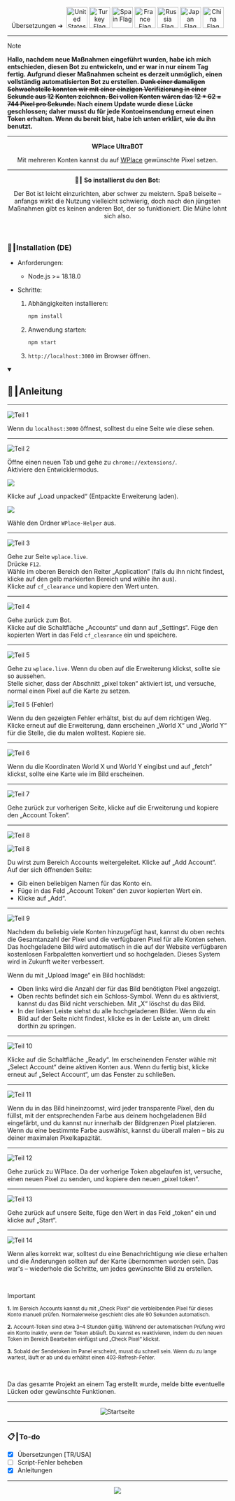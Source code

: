<p align="center">
  Übersetzungen ➜&nbsp;
  <a href="../README.md"><img src="https://flagcdn.com/256x192/us.png" width="48" alt="United States Flag"></a>
  <a href="TR.md"><img src="https://flagcdn.com/256x192/tr.png" width="48" alt="Turkey Flag"></a>
  <a href="ES.md"><img src="https://flagcdn.com/256x192/es.png" width="48" alt="Spain Flag"></a>
  <a href="FR.md"><img src="https://flagcdn.com/256x192/fr.png" width="48" alt="France Flag"></a>
  <a href="RU.md"><img src="https://flagcdn.com/256x192/ru.png" width="48" alt="Russia Flag"></a>
  <a href="JA.md"><img src="https://flagcdn.com/256x192/jp.png" width="48" alt="Japan Flag"></a>
  <a href="CN.md"><img src="https://flagcdn.com/256x192/cn.png" width="48" alt="China Flag"></a>
</p>

---

> [!NOTE]
> **Hallo, nachdem neue Maßnahmen eingeführt wurden, habe ich mich entschieden, diesen Bot zu entwickeln, und er war in nur einem Tag fertig. Aufgrund dieser Maßnahmen scheint es derzeit unmöglich, einen vollständig automatisierten Bot zu erstellen. ~~Dank einer damaligen Schwachstelle konnten wir mit einer einzigen Verifizierung in einer Sekunde aus 12 Konten zeichnen. Bei vollen Konten wären das 12 * 62 = <strong>744</strong> Pixel pro Sekunde.~~ Nach einem Update wurde diese Lücke geschlossen; daher musst du für jede Kontoeinsendung erneut einen Token erhalten. Wenn du bereit bist, habe ich unten erklärt, wie du ihn benutzt.**

---

<p align="center"><strong>WPlace UltraBOT</strong></p>

<p align="center">
  Mit mehreren Konten kannst du auf <a href="https://wplace.live" target="_blank">WPlace</a> gewünschte Pixel setzen.
 </p>

---

<p align="center"><strong>🚀┃ So installierst du den Bot:</strong></p>

<p align="center">
  Der Bot ist leicht einzurichten, aber schwer zu meistern. Spaß beiseite – anfangs wirkt die Nutzung vielleicht schwierig, doch nach den jüngsten Maßnahmen gibt es keinen anderen Bot, der so funktioniert. Die Mühe lohnt sich also.
 </p>

<br>

### 🔧┃Installation (DE)

- Anforderungen:
  - Node.js >= 18.18.0

- Schritte:
  1. Abhängigkeiten installieren:
     
     ```bash
     npm install
     ```
  2. Anwendung starten:
     
     ```bash
     npm start
     ```
  3. `http://localhost:3000` im Browser öffnen.

<details open>
  <summary><h2>📖┃Anleitung</h2></summary>

---

![Teil 1](https://i.imgur.com/yS9093x.png)

Wenn du `localhost:3000` öffnest, solltest du eine Seite wie diese sehen.<br>

---

![Teil 2](https://i.imgur.com/taF0I2T.png)

Öffne einen neuen Tab und gehe zu `chrome://extensions/`.<br>
Aktiviere den Entwicklermodus.<br>

![](https://i.imgur.com/oe42A42.png)

Klicke auf „Load unpacked“ (Entpackte Erweiterung laden).<br>

![](https://i.imgur.com/jPyzOr3.png)

Wähle den Ordner `WPlace-Helper` aus.<br>

---

![Teil 3](https://i.imgur.com/YVyvw3a.png)

Gehe zur Seite `wplace.live`.<br>
Drücke `F12`.<br>
Wähle im oberen Bereich den Reiter „Application“ (falls du ihn nicht findest, klicke auf den gelb markierten Bereich und wähle ihn aus).<br>
Klicke auf `cf_clearance` und kopiere den Wert unten.<br>

---

![Teil 4](https://i.imgur.com/sJvyiC6.png)

Gehe zurück zum Bot.<br>
Klicke auf die Schaltfläche „Accounts“ und dann auf „Settings“. Füge den kopierten Wert in das Feld `cf_clearance` ein und speichere.

---

![Teil 5](https://i.imgur.com/vJkPMx8.png)

Gehe zu `wplace.live`. Wenn du oben auf die Erweiterung klickst, sollte sie so aussehen.<br>
Stelle sicher, dass der Abschnitt „pixel token“ aktiviert ist, und versuche, normal einen Pixel auf die Karte zu setzen.<br>

![Teil 5 (Fehler)](https://i.imgur.com/uZmJDad.png)

Wenn du den gezeigten Fehler erhältst, bist du auf dem richtigen Weg. Klicke erneut auf die Erweiterung, dann erscheinen „World X“ und „World Y“ für die Stelle, die du malen wolltest. Kopiere sie.<br>

---

![Teil 6](https://i.imgur.com/LniE1E8.png)

Wenn du die Koordinaten World X und World Y eingibst und auf „fetch“ klickst, sollte eine Karte wie im Bild erscheinen.<br>

---

![Teil 7](https://i.imgur.com/vJkPMx8.png)

Gehe zurück zur vorherigen Seite, klicke auf die Erweiterung und kopiere den „Account Token“.

---

![Teil 8](https://i.imgur.com/8sjhH1L.png)

![Teil 8](https://i.imgur.com/jf6W8NV.png)

Du wirst zum Bereich Accounts weitergeleitet. Klicke auf „Add Account“. Auf der sich öffnenden Seite:
- Gib einen beliebigen Namen für das Konto ein.
- Füge in das Feld „Account Token“ den zuvor kopierten Wert ein.
- Klicke auf „Add“.

---

![Teil 9](https://i.imgur.com/DJUEywj.png)

Nachdem du beliebig viele Konten hinzugefügt hast, kannst du oben rechts die Gesamtanzahl der Pixel und die verfügbaren Pixel für alle Konten sehen.<br>
Das hochgeladene Bild wird automatisch in die auf der Website verfügbaren kostenlosen Farbpaletten konvertiert und so hochgeladen. Dieses System wird in Zukunft weiter verbessert.

Wenn du mit „Upload Image“ ein Bild hochlädst:

- Oben links wird die Anzahl der für das Bild benötigten Pixel angezeigt.
- Oben rechts befindet sich ein Schloss-Symbol. Wenn du es aktivierst, kannst du das Bild nicht verschieben. Mit „X“ löschst du das Bild.
- In der linken Leiste siehst du alle hochgeladenen Bilder. Wenn du ein Bild auf der Seite nicht findest, klicke es in der Leiste an, um direkt dorthin zu springen.

---

![Teil 10](https://i.imgur.com/Dzt1p3o.png)

Klicke auf die Schaltfläche „Ready“. Im erscheinenden Fenster wähle mit „Select Account“ deine aktiven Konten aus. Wenn du fertig bist, klicke erneut auf „Select Account“, um das Fenster zu schließen.

---

![Teil 11](https://i.imgur.com/QKJRVL9.png)

Wenn du in das Bild hineinzoomst, wird jeder transparente Pixel, den du füllst, mit der entsprechenden Farbe aus deinem hochgeladenen Bild eingefärbt, und du kannst nur innerhalb der Bildgrenzen Pixel platzieren. Wenn du eine bestimmte Farbe auswählst, kannst du überall malen – bis zu deiner maximalen Pixelkapazität.

---

![Teil 12](https://i.imgur.com/vJkPMx8.png)

Gehe zurück zu WPlace. Da der vorherige Token abgelaufen ist, versuche, einen neuen Pixel zu senden, und kopiere den neuen „pixel token“.

---

![Teil 13](https://i.imgur.com/wDp07pH.png)

Gehe zurück auf unsere Seite, füge den Wert in das Feld „token“ ein und klicke auf „Start“.

---

![Teil 14](https://i.imgur.com/iQTH5TR.png)

Wenn alles korrekt war, solltest du eine Benachrichtigung wie diese erhalten und die Änderungen sollten auf der Karte übernommen worden sein. Das war's – wiederhole die Schritte, um jedes gewünschte Bild zu erstellen.

</details>

<br>

> [!IMPORTANT]
> <p><sub><strong>1.</strong> Im Bereich Accounts kannst du mit „Check Pixel“ die verbleibenden Pixel für dieses Konto manuell prüfen. Normalerweise geschieht dies alle 90 Sekunden automatisch.</sub></p>
> <p><sub><strong>2.</strong> Account-Token sind etwa 3–4 Stunden gültig. Während der automatischen Prüfung wird ein Konto inaktiv, wenn der Token abläuft. Du kannst es reaktivieren, indem du den neuen Token im Bereich Bearbeiten einfügst und „Check Pixel“ klickst.</sub></p>
> <p><sub><strong>3.</strong> Sobald der Sendetoken im Panel erscheint, musst du schnell sein. Wenn du zu lange wartest, läuft er ab und du erhältst einen 403-Refresh-Fehler.</sub></p>

<br>

Da das gesamte Projekt an einem Tag erstellt wurde, melde bitte eventuelle Lücken oder gewünschte Funktionen.

---

<p align="center">
  <img src="https://i.imgur.com/msR5dM9.png" alt="Startseite"/>
</p>

---

### 📋┃To-do

- [x] Übersetzungen [TR/USA]
- [ ] Script-Fehler beheben
- [x] Anleitungen

---

<p align="center">
  <a href="#"><img src="https://komarev.com/ghpvc/?username=xacter&repo=WPlace-UltraBOT&style=for-the-badge&label=Views:&color=gray"/></a>
</p>


